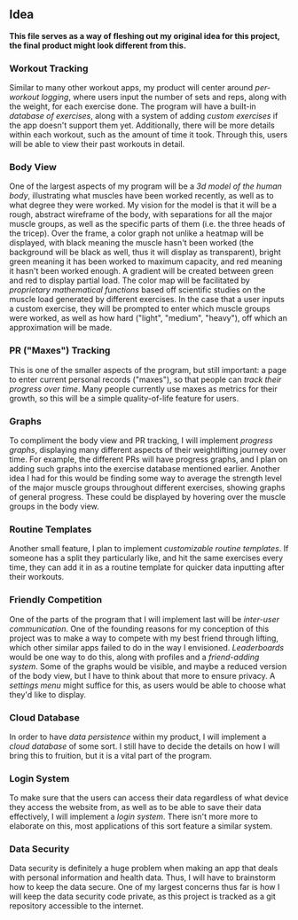 ## Idea

**This file serves as a way of fleshing out my original idea for this project, the final product might look different from this.**

### Workout Tracking

Similar to many other workout apps, my product will center around *per-workout logging*, where users input the number of sets and reps, along with the weight, for each exercise done. The program will have a built-in *database of exercises*, along with a system of adding *custom exercises* if the app doesn't support them yet. Additionally, there will be more details within each workout, such as the amount of time it took. Through this, users will be able to view their past workouts in detail.

### Body View

One of the largest aspects of my program will be a *3d model of the human body*, illustrating what muscles have been worked recently, as well as to what degree they were worked. My vision for the model is that it will be a rough, abstract wireframe of the body, with separations for all the major muscle groups, as well as the specific parts of them (i.e. the three heads of the tricep). Over the frame, a color graph not unlike a heatmap will be displayed, with black meaning the muscle hasn't been worked (the background will be black as well, thus it will display as transparent), bright green meaning it has been worked to maximum capacity, and red meaning it hasn't been worked enough. A gradient will be created between green and red to display partial load. The color map will be facilitated by *proprietary mathematical functions* based off scientific studies on the muscle load generated by different exercises. In the case that a user inputs a custom exercise, they will be prompted to enter which muscle groups were worked, as well as how hard ("light", "medium", "heavy"), off which an approximation will be made.

### PR ("Maxes") Tracking

This is one of the smaller aspects of the program, but still important: a page to enter current personal records ("maxes"), so that people can *track their progress over time*. Many people currently use maxes as metrics for their growth, so this will be a simple quality-of-life feature for users. 

### Graphs

To compliment the body view and PR tracking, I will implement *progress graphs*, displaying many different aspects of their weightlifting journey over time. For example, the different PRs will have progress graphs, and I plan on adding such graphs into the exercise database mentioned earlier. Another idea I had for this would be finding some way to average the strength level of the major muscle groups throughout different exercises, showing graphs of general progress. These could be displayed by hovering over the muscle groups in the body view.

### Routine Templates

Another small feature, I plan to implement *customizable routine templates*. If someone has a split they particularly like, and hit the same exercises every time, they can add it in as a routine template for quicker data inputting after their workouts.

### Friendly Competition

One of the parts of the program that I will implement last will be *inter-user communication*. One of the founding reasons for my conception of this project was to make a way to compete with my best friend through lifting, which other similar apps failed to do in the way I envisioned. *Leaderboards* would be one way to do this, along with profiles and a *friend-adding system*. Some of the graphs would be visible, and maybe a reduced version of the body view, but I have to think about that more to ensure privacy. A *settings menu* might suffice for this, as users would be able to choose what they'd like to display.

### Cloud Database

In order to have *data persistence* within my product, I will implement a *cloud database* of some sort. I still have to decide the details on how I will bring this to fruition, but it is a vital part of the program.

### Login System

To make sure that the users can access their data regardless of what device they access the website from, as well as to be able to save their data effectively, I will implement a *login system*. There isn't more more to elaborate on this, most applications of this sort feature a similar system.

### Data Security

Data security is definitely a huge problem when making an app that deals with personal information and health data. Thus, I will have to brainstorm how to keep the data secure. One of my largest concerns thus far is how I will keep the data security code private, as this project is tracked as a git repository accessible to the internet.
